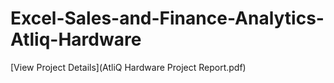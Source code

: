 # Excel-Sales-and-Finance-Analytics-Atliq-Hardware
[View Project Details](AtliQ Hardware Project Report.pdf)
